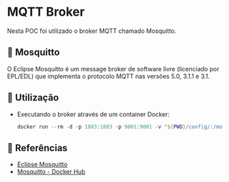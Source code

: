 # MQTT Broker

Nesta POC foi utilizado o broker MQTT chamado Mosquitto.

## 🦟 Mosquitto

O Eclipse Mosquitto é um message broker de software livre (licenciado por EPL/EDL) que implementa o protocolo MQTT nas versões 5.0, 3.1.1 e 3.1.

## 💬 Utilização

- Executando o broker através de um container Docker:

  ```powershell
  docker run --rm -d -p 1883:1883 -p 9001:9001 -v "${PWD}/config/:/mosquitto/config/" eclipse-mosquitto
  ```

## 📌 Referências

- [Eclipse Mosquitto](https://www.eclipse.org/mosquitto)
- [Mosquitto - Docker Hub](https://hub.docker.com/_/eclipse-mosquitto)

